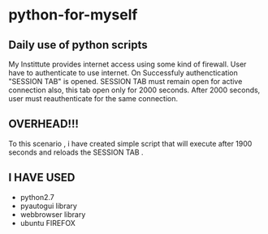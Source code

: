 # python-for-myself
Daily use of python scripts
-----
My Instittute provides internet access using some kind of firewall. User have to authenticate to use internet. On Successfuly authenctication "SESSION TAB" is opened. 
SESSION TAB must remain open for active connection also, this tab open only for 2000 seconds.
After 2000 seconds, user must reauthenticate for the same connection.

OVERHEAD!!!
------
To this scenario , i have created simple script that will execute after 1900 seconds and reloads the SESSION TAB . 

I HAVE USED
---
* python2.7
* pyautogui library
* webbrowser library
* ubuntu FIREFOX

